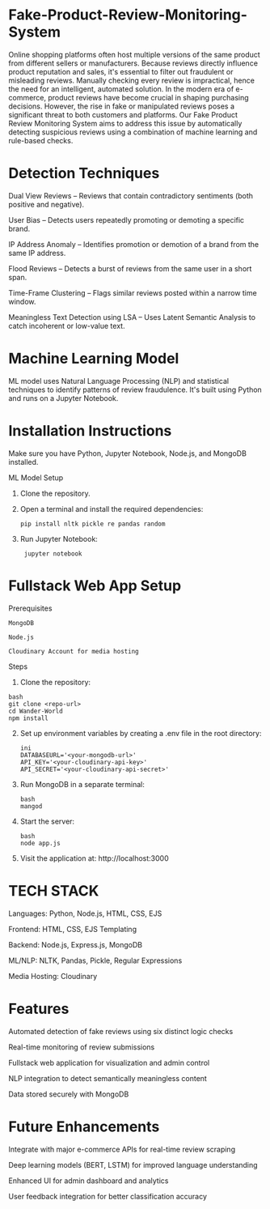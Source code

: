 # Fake-Product-Review-Monitoring-System
Online shopping platforms often host multiple versions of the same product from different sellers or manufacturers. Because reviews directly influence product reputation and sales, it's essential to filter out fraudulent or misleading reviews. Manually checking every review is impractical, hence the need for an intelligent, automated solution.
In the modern era of e-commerce, product reviews have become crucial in shaping purchasing decisions. However, the rise in fake or manipulated reviews poses a significant threat to both customers and platforms. Our Fake Product Review Monitoring System aims to address this issue by automatically detecting suspicious reviews using a combination of machine learning and rule-based checks.

# Detection Techniques

Dual View Reviews – Reviews that contain contradictory sentiments (both positive and negative).

User Bias – Detects users repeatedly promoting or demoting a specific brand.

IP Address Anomaly – Identifies promotion or demotion of a brand from the same IP address.

Flood Reviews – Detects a burst of reviews from the same user in a short span.

Time-Frame Clustering – Flags similar reviews posted within a narrow time window.

Meaningless Text Detection using LSA – Uses Latent Semantic Analysis to catch incoherent or low-value text.

# Machine Learning Model

 ML model uses Natural Language Processing (NLP) and statistical techniques to identify patterns of review fraudulence. It's built using Python and runs on a Jupyter Notebook.

# Installation Instructions

Make sure you have Python, Jupyter Notebook, Node.js, and MongoDB installed.

ML Model Setup
 
1. Clone the repository.

2. Open a terminal and install the required dependencies:
   
       pip install nltk pickle re pandas random

3. Run Jupyter Notebook:

        jupyter notebook

 # Fullstack Web App Setup

  Prerequisites
  
    MongoDB

    Node.js

    Cloudinary Account for media hosting

  Steps

  1. Clone the repository:
   
    bash
    git clone <repo-url>
    cd Wander-World
    npm install

  2. Set up environment variables by creating a .env file in the root directory:

         ini
         DATABASEURL='<your-mongodb-url>'
         API_KEY='<your-cloudinary-api-key>'
         API_SECRET='<your-cloudinary-api-secret>'

  3. Run MongoDB in a separate terminal:

         bash
         mangod

  4. Start the server:

         bash
         node app.js

  5. Visit the application at: http://localhost:3000


# TECH STACK 

Languages: Python, Node.js, HTML, CSS, EJS

Frontend: HTML, CSS, EJS Templating

Backend: Node.js, Express.js, MongoDB

ML/NLP: NLTK, Pandas, Pickle, Regular Expressions

Media Hosting: Cloudinary


# Features

Automated detection of fake reviews using six distinct logic checks

Real-time monitoring of review submissions

Fullstack web application for visualization and admin control

NLP integration to detect semantically meaningless content

Data stored securely with MongoDB

# Future Enhancements

Integrate with major e-commerce APIs for real-time review scraping

Deep learning models (BERT, LSTM) for improved language understanding

Enhanced UI for admin dashboard and analytics

User feedback integration for better classification accuracy
